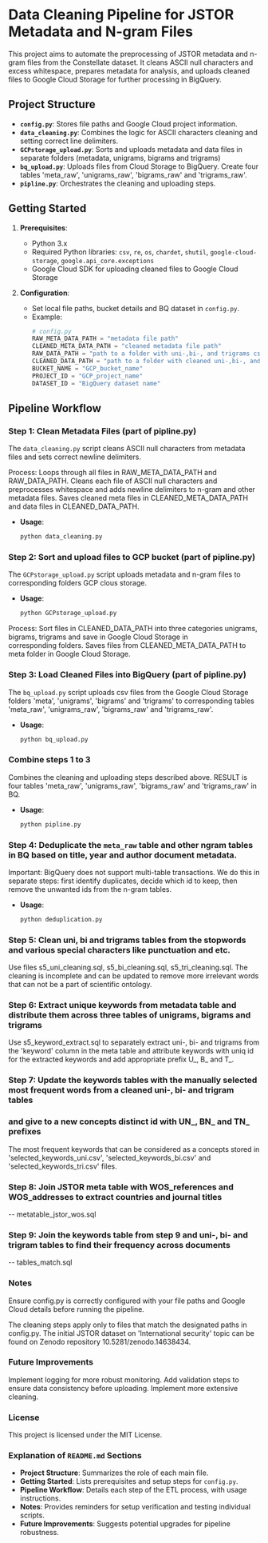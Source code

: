 # Data Cleaning Pipeline for JSTOR Metadata and N-gram Files

This project aims to automate the preprocessing of JSTOR metadata and n-gram files from 
the Constellate dataset. It cleans ASCII null characters and excess whitespace, prepares metadata 
for analysis, and uploads cleaned files to Google Cloud Storage for further processing in BigQuery.

## Project Structure

- **`config.py`**: Stores file paths and Google Cloud project information.
- **`data_cleaning.py`**: Combines the logic for ASCII characters cleaning and setting correct line delimiters.
- **`GCPstorage_upload.py`**: Sorts and uploads metadata and data files in separate folders (metadata, 
unigrams, bigrams and trigrams)
- **`bq_upload.py`**: Uploads files from Cloud Storage to BigQuery. Create four tables 'meta_raw', 'unigrams_raw', 
'bigrams_raw' and 'trigrams_raw'.
- **`pipline.py`**: Orchestrates the cleaning and uploading steps.

## Getting Started

1. **Prerequisites**:
   - Python 3.x
   - Required Python libraries: `csv`, `re`, `os`, `chardet`, `shutil`, `google-cloud-storage`, `google.api_core.exceptions`
   - Google Cloud SDK for uploading cleaned files to Google Cloud Storage

2. **Configuration**:
   - Set local file paths, bucket details and BQ dataset in `config.py`. 
   - Example:
     ```python
     # config.py
     RAW_META_DATA_PATH = "metadata file path"
     CLEANED_META_DATA_PATH = "cleaned metadata file path"
     RAW_DATA_PATH = "path to a folder with uni-,bi-, and trigrams csv files"
     CLEANED_DATA_PATH = "path to a folder with cleaned uni-,bi-, and trigrams csv files"
     BUCKET_NAME = "GCP_bucket_name"
     PROJECT_ID = "GCP_project_name"
     DATASET_ID = "BigQuery dataset name"
     ```

## Pipeline Workflow

### Step 1: Clean Metadata Files (part of pipline.py)
The `data_cleaning.py` script cleans ASCII null characters from metadata files and sets correct newline delimiters.

Process:
Loops through all files in RAW_META_DATA_PATH and RAW_DATA_PATH.
Cleans each file of ASCII null characters and preprocesses whitespace and adds newline delimiters to n-gram and 
other metadata files.
Saves cleaned meta files in CLEANED_META_DATA_PATH and data files in CLEANED_DATA_PATH.
- **Usage**:
  ```bash
  python data_cleaning.py

### Step 2: Sort and upload files to GCP bucket (part of pipline.py)
The `GCPstorage_upload.py` script uploads metadata and n-gram files to corresponding folders GCP clous storage.
- **Usage**:
  ```bash
  python GCPstorage_upload.py

Process:
Sort files in CLEANED_DATA_PATH into three categories unigrams, bigrams, trigrams and save in Google Cloud Storage in  
corresponding folders.
Saves files from CLEANED_META_DATA_PATH to meta folder in Google Cloud Storage.

### Step 3: Load Cleaned Files into BigQuery (part of pipline.py)
The `bq_upload.py` script uploads csv files from the Google Cloud Storage folders 'meta', 'unigrams', 'bigrams' 
and 'trigrams' to corresponding tables 'meta_raw', 'unigrams_raw', 'bigrams_raw' and 'trigrams_raw'.
- **Usage**:
  ```bash
  python bq_upload.py
  
### Combine steps 1 to 3
Combines the cleaning and uploading steps described above. RESULT is four tables 'meta_raw', 'unigrams_raw', 
'bigrams_raw' and 'trigrams_raw' in BQ.
- **Usage**:
  ```bash
  python pipline.py
  
### Step 4: Deduplicate the `meta_raw` table and other ngram tables in BQ based on title, year and author document metadata. 
Important: BigQuery does not support multi-table transactions. We do this in separate steps: 
first identify duplicates, decide which id to keep, then remove the unwanted ids from the n-gram tables.
- **Usage**:
  ```bash
  python deduplication.py

### Step 5: Clean uni, bi and trigrams tables from the stopwords and various special characters like punctuation and etc.
Use files s5_uni_cleaning.sql, s5_bi_cleaning.sql, s5_tri_cleaning.sql.
The cleaning is incomplete and can be updated to remove more irrelevant words that can not be a part of scientific ontology.

### Step 6: Extract unique keywords from metadata table and distribute them across three tables of unigrams, bigrams and trigrams  
Use s5_keyword_extract.sql to separately extract uni-, bi- and trigrams from the 'keyword' column in the meta table 
and attribute keywords with uniq id for the extracted keywords and add appropriate prefix U_, B_ and T_.

### Step 7: Update the keywords tables with the manually selected most frequent words from a cleaned uni-, bi- and trigram tables
### and give to a new concepts distinct id with UN_, BN_ and TN_ prefixes
The most frequent keywords that can be considered as a concepts stored in 'selected_keywords_uni.csv', 
'selected_keywords_bi.csv' and 'selected_keywords_tri.csv' files.

### Step 8: Join JSTOR meta table with WOS_references and WOS_addresses to extract countries and journal titles
 -- metatable_jstor_wos.sql

### Step 9: Join the keywords table from step 9 and uni-, bi- and trigram tables to find their frequency across documents
 -- tables_match.sql

### Notes
Ensure config.py is correctly configured with your file paths and Google Cloud details before running the pipeline.

The cleaning steps apply only to files that match the designated paths in config.py.
The initial JSTOR dataset on 'International security' topic can be found on Zenodo repository 10.5281/zenodo.14638434.

### Future Improvements
Implement logging for more robust monitoring.
Add validation steps to ensure data consistency before uploading.
Implement more extensive cleaning.

### License
This project is licensed under the MIT License.


### Explanation of `README.md` Sections

- **Project Structure**: Summarizes the role of each main file.
- **Getting Started**: Lists prerequisites and setup steps for `config.py`.
- **Pipeline Workflow**: Details each step of the ETL process, with usage instructions.
- **Notes**: Provides reminders for setup verification and testing individual scripts.
- **Future Improvements**: Suggests potential upgrades for pipeline robustness.
